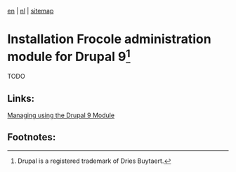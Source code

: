 [en](/en/frocole_install_module) | [nl](/nl/frocole_install_module) | [sitemap](/en/sitemap)

# Installation Frocole administration module for Drupal 9[^1]

TODO

## Links:
[Managing using the Drupal 9 Module](/en/frocole_beheer)

## Footnotes:
[^1]: Drupal is a registered trademark of Dries Buytaert.
